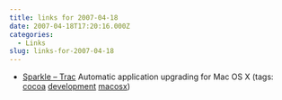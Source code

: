 ```yaml
---
title: links for 2007-04-18
date: 2007-04-18T17:20:16.000Z
categories:
  - Links
slug: links-for-2007-04-18
---
```

<ul class="simple">
  <li>
    <a class="reference external" href="http://sparkle.andymatuschak.org/">Sparkle – Trac</a> Automatic application upgrading for Mac OS X (tags: <a class="reference external" href="http://del.icio.us/nathanyergler/cocoa">cocoa</a> <a class="reference external" href="http://del.icio.us/nathanyergler/development">development</a> <a class="reference external" href="http://del.icio.us/nathanyergler/macosx">macosx</a>)
  </li>
</ul>


